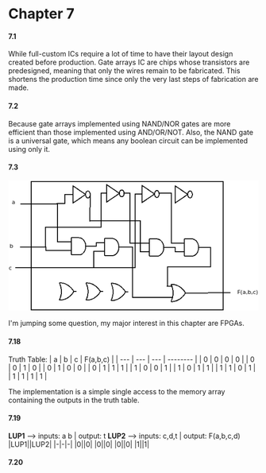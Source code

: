 # Chapter 7

#### 7.1

While full-custom ICs require a lot of time to have their layout design created before production. Gate arrays IC are chips whose transistors are predesigned, meaning that only the wires remain to be fabricated. This shortens the production time since only the very last steps of fabrication are made.

#### 7.2

Because gate arrays implemented using NAND/NOR gates are more efficient than those implemented using AND/OR/NOT. Also, the NAND gate is a universal gate, which means any boolean circuit can be implemented using only it.

#### 7.3

![](./images/73.png)

I'm jumping some question, my major interest in this chapter are FPGAs. 

#### 7.18

Truth Table:
| a   | b   | c   | F(a,b,c) |
| --- | --- | --- | -------- |
| 0   | 0   | 0   | 0        |
| 0   | 0   | 1   | 0        |
| 0   | 1   | 0   | 0        |
| 0   | 1   | 1   | 1        |
| 1   | 0   | 0   | 1        |
| 1   | 0   | 1   | 1        |
| 1   | 1   | 0   | 1        |
| 1   | 1   | 1   | 1        |

The implementation is a simple single access to the memory array containing the outputs in the truth table. 

#### 7.19

**LUP1** --> inputs: a b | output: t
**LUP2** --> inputs: c,d,t | output: F(a,b,c,d)
|LUP1||LUP2|
|-|-|-|
|0||0|
|0||0|
|0||0|
|1||1|

#### 7.20